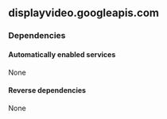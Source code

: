 ## displayvideo.googleapis.com

### Dependencies

#### Automatically enabled services

None

#### Reverse dependencies

None
